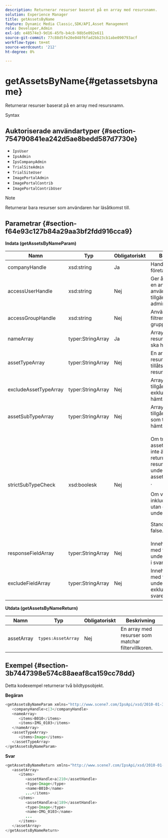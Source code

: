 ```yaml
---
description: Returnerar resurser baserat på en array med resursnamn.
solution: Experience Manager
title: getAssetsByName
feature: Dynamic Media Classic,SDK/API,Asset Management
role: Developer,Admin
exl-id: e48574e3-9d16-45fb-b4c8-98b5e092e611
source-git-commit: 77c88d5fe20e048f6fad2bb23cb1abe090793acf
workflow-type: tm+mt
source-wordcount: '212'
ht-degree: 0%

---
```


# getAssetsByName{#getassetsbyname}

Returnerar resurser baserat på en array med resursnamn.

Syntax

## Auktoriserade användartyper {#section-754790841ea242d5ae8bedd587d7730e}

* `IpsUser`
* `IpsAdmin`
* `IpsCompanyAdmin`
* `TrialSiteAdmin`
* `TrialSiteUser`
* `ImagePortalAdmin`
* `ImagePortalContrib`
* `ImagePortalContribUser`

>[!NOTE]
>
>Returnerar bara resurser som användaren har läsåtkomst till.

## Parametrar {#section-f64e93c127b84a29aa3bf2fdd916cca9}

**Indata (getAssetsByNameParam)**

<table id="table_CE7B503B0E074719A523B458DF3A7286"> 
 <thead> 
  <tr> 
   <th colname="col1" class="entry"> Namn </th> 
   <th colname="col2" class="entry"> Typ </th> 
   <th colname="col3" class="entry"> Obligatoriskt </th> 
   <th colname="col4" class="entry"> Beskrivning </th> 
  </tr> 
 </thead>
 <tbody> 
  <tr> 
   <td colname="col1"> <span class="codeph"> <span class="varname"> companyHandle </span> </span> </td> 
   <td colname="col2"> <span class="codeph"> xsd:string</span> </td> 
   <td colname="col3"> Ja </td> 
   <td colname="col4"> Handtaget till företaget. </td> 
  </tr> 
  <tr> 
   <td colname="col1"> <span class="codeph"> <span class="varname"> accessUserHandle </span> </span> </td> 
   <td colname="col2"> <span class="codeph"> xsd:string</span> </td> 
   <td colname="col3"> Nej </td> 
   <td colname="col4"> Ger åtkomst som en annan användare. Endast tillgängligt för administratörer. </td> 
  </tr> 
  <tr> 
   <td colname="col1"> <span class="codeph"> <span class="varname"> accessGroupHandle </span> </span> </td> 
   <td colname="col2"> <span class="codeph"> xsd:string</span> </td> 
   <td colname="col3"> Nej </td> 
   <td colname="col4"> Används för att filtrera efter en viss grupp. </td> 
  </tr> 
  <tr> 
   <td colname="col1"> <span class="codeph"> <span class="varname"> nameArray </span> </span> </td> 
   <td colname="col2"> <span class="codeph"> typer:StringArray</span> </td> 
   <td colname="col3"> Ja </td> 
   <td colname="col4"> Array med resursnamn som ska hämtas. </td> 
  </tr> 
  <tr> 
   <td colname="col1"> <span class="codeph"> <span class="varname"> assetTypeArray </span> </span> </td> 
   <td colname="col2"> <span class="codeph"> typer:StringArray</span> </td> 
   <td colname="col3"> Nej </td> 
   <td colname="col4"> En array med resurstyper som tillåts för hämtade resurser. </td> 
  </tr> 
  <tr> 
   <td colname="col1"> <span class="codeph"> <span class="varname"> excludeAssetTypeArray </span> </span> </td> 
   <td colname="col2"> <span class="codeph"> typer:StringArray</span> </td> 
   <td colname="col3"> Nej </td> 
   <td colname="col4"> Array med tillgångstyper som exkluderats för hämtade resurser. </td> 
  </tr> 
  <tr> 
   <td colname="col1"> <span class="codeph"> <span class="varname"> assetSubTypeArray </span> </span> </td> 
   <td colname="col2"> <span class="codeph"> typer:StringArray</span> </td> 
   <td colname="col3"> Nej </td> 
   <td colname="col4"> Array med tillgångsundertyper som tillåts för hämtade resurser. </td> 
  </tr> 
  <tr> 
   <td colname="col1"> <span class="codeph"> <span class="varname"> strictSubTypeCheck </span> </span> </td> 
   <td colname="col2"> <span class="codeph"> xsd:boolesk</span> </td> 
   <td colname="col3"> Nej </td> 
   <td colname="col4"> <p>Om <span class="codeph"> true </span> och <span class="codeph"> assetSubTypeArray </span> inte är tomma returneras bara resurser vars undertyper finns i <span class="codeph"> assetSubTypeArray </span>. </p> <p>Om värdet är <span class="codeph"> false</span> inkluderas resurser utan definierad undertyp. </p> <p>Standardvärdet är <span class="codeph"> false</span>. </p> </td> 
  </tr> 
  <tr> 
   <td colname="col1"> <span class="codeph"> <span class="varname"> responseFieldArray </span> </span> </td> 
   <td colname="col2"> <span class="codeph"> typer:StringArray</span> </td> 
   <td colname="col3"> Nej </td> 
   <td colname="col4"> Innehåller en lista med fält och underfält som ingår i svaret. </td> 
  </tr> 
  <tr> 
   <td colname="col1"> <span class="codeph"> <span class="varname"> excludeFieldArray </span> </span> </td> 
   <td colname="col2"> <span class="codeph"> typer:StringArray</span> </td> 
   <td colname="col3"> Nej </td> 
   <td colname="col4"> Innehåller en lista med fält och underfält som är exkluderade från svaret. </td> 
  </tr> 
 </tbody> 
</table>

**Utdata (getAssetsByNameReturn)**

| Namn | Typ | Obligatoriskt | Beskrivning |
|---|---|---|---|
| assetArray | `types:AssetArray` | Nej | En array med resurser som matchar filtervillkoren. |

## Exempel {#section-3b7447398e574c88aeaf8ca159cc78dd}

Detta kodexempel returnerar två bildtypsobjekt.

**Begäran**

```java
<getAssetsByNameParam xmlns="http://www.scene7.com/IpsApi/xsd/2010-01-31">
   <companyHandle>c|3</companyHandle>
   <nameArray>
      <items>B010</items>
      <items>IMG_0103</items>
   </nameArray>
   <assetTypeArray>
      <items>Image</items>
   </assetTypeArray>
</getAssetsByNameParam>
```

**Svar**

```java
<getAssetsByNameReturn xmlns="http://www.scene7.com/IpsApi/xsd/2010-01-31">
   <assetArray>
      <items>
         <assetHandle>a|210</assetHandle>
         <type>Image</type>
         <name>B010</name>
         ...</items>
      <items>
         <assetHandle>a|189</assetHandle>
         <type>Image</type>
         <name>IMG_0103</name>
         ...
      </items>
   </assetArray>
</getAssetsByNameReturn>
```
